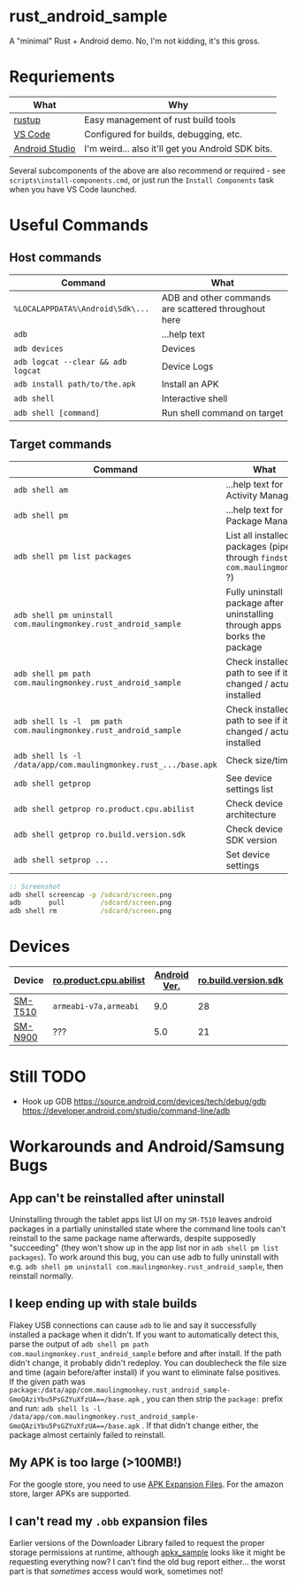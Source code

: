 # rust_android_sample

A "minimal" Rust + Android demo.  No, I'm not kidding, it's this gross.

# Requriements

| What                                                      | Why                                               |
| --------------------------------------------------------- | ------------------------------------------------- |
| [rustup](https://rustup.rs/)                              | Easy management of rust build tools               |
| [VS Code](https://code.visualstudio.com/)                 | Configured for builds, debugging, etc.            |
| [Android Studio](https://developer.android.com/studio)    | I'm weird... also it'll get you Android SDK bits. |

Several subcomponents of the above are also recommend or required - see `scripts\install-components.cmd`, or just run the `Install Components` task when you have VS Code launched.

# Useful Commands

## Host commands

| Command | What |
| ------- | ---- |
| `%LOCALAPPDATA%\Android\Sdk\...`      | ADB and other commands are scattered throughout here
| `adb`                                 | ...help text
| `adb devices`                         | Devices
| `adb logcat --clear && adb logcat`    | Device Logs
| `adb install path/to/the.apk`         | Install an APK
| `adb shell`                           | Interactive shell
| `adb shell [command]`                 | Run shell command on target

## Target commands

| Command | What |
| ------- | ---- |
| `adb shell am`                                                    | ...help text for Activity Manager
| `adb shell pm`                                                    | ...help text for Package Manager
| `adb shell pm list packages`                                      | List all installed packages (pipe through `findstr com.maulingmonkey` ?)
| `adb shell pm uninstall com.maulingmonkey.rust_android_sample`    | Fully uninstall package after uninstalling through apps borks the package
| `adb shell pm path com.maulingmonkey.rust_android_sample`         | Check installed path to see if it changed / actually installed
| `adb shell ls -l  pm path com.maulingmonkey.rust_android_sample`  | Check installed path to see if it changed / actually installed
| `adb shell ls -l /data/app/com.maulingmonkey.rust_.../base.apk`   | Check size/time
| `adb shell getprop`                                               | See device settings list
| `adb shell getprop ro.product.cpu.abilist`                        | Check device architecture
| `adb shell getprop ro.build.version.sdk`                          | Check device SDK version
| `adb shell setprop ...`                                           | Set device settings

```cmd
:: Screenshot
adb shell screencap -p /sdcard/screen.png
adb       pull         /sdcard/screen.png
adb shell rm           /sdcard/screen.png
```

# Devices

| Device    | [ro.product.cpu.abilist](https://developer.android.com/ndk/guides/abis) | [Android Ver.](https://developer.android.com/studio/releases/platforms) | [ro.build.version.sdk](https://developer.android.com/studio/releases/platforms) |
| --------- | ----------------------------------------------------------------------- | ----------------------------------------------------------------------- | ------------------------------------------------------------------------------- |
| [SM-T510](https://www.samsung.com/ca/tablets/galaxy-tab-a-2019-101/SM-T510NZDAXAC/)   | `armeabi-v7a,armeabi` | 9.0           | 28
| [SM-N900](https://www.sammobile.com/samsung/galaxy-note-3/specs/SM-N900/)             | ???                   | 5.0           | 21

# Still TODO

* Hook up GDB
  https://source.android.com/devices/tech/debug/gdb
  https://developer.android.com/studio/command-line/adb

# Workarounds and Android/Samsung Bugs

## App can't be reinstalled after uninstall

Uninstalling through the tablet apps list UI on my `SM-T510` leaves android packages in a partially uninstalled state
where the command line tools can't reinstall to the same package name afterwards, despite supposedly "succeeding" (they
won't show up in the app list nor in `adb shell pm list packages`).  To work around this bug, you can use adb to fully
uninstall with e.g. `adb shell pm uninstall com.maulingmonkey.rust_android_sample`, then reinstall normally.

## I keep ending up with stale builds

Flakey USB connections can cause `adb` to lie and say it successfully installed a package when it didn't.  If you want
to automatically detect this, parse the output of `adb shell pm path com.maulingmonkey.rust_android_sample` before and
after install.  If the path didn't change, it probably didn't redeploy.  You can doublecheck the file size and time
(again before/after install) if you want to eliminate false positives.  If the given path was
`package:/data/app/com.maulingmonkey.rust_android_sample-GmoQAziYbu5PsGZYuXfzUA==/base.apk` , you can then strip the
`package:` prefix and run: `adb shell ls -l /data/app/com.maulingmonkey.rust_android_sample-GmoQAziYbu5PsGZYuXfzUA==/base.apk` .
If that didn't change either, the package almost certainly failed to reinstall.

## My APK is too large (>100MB!)

For the google store, you need to use <a href="https://developer.android.com/google/play/expansion-files">APK Expansion Files</a>.
For the amazon store, larger APKs are supported.

## I can't read my `.obb` expansion files

Earlier versions of the Downloader Library failed to request the proper storage permissions at runtime, although
[apkx_sample](https://github.com/google/play-apk-expansion/blob/master/apkx_sample/src/com/example/google/play/apkx/SampleDownloaderActivity.java#L446-L514)
looks like it might be requesting everything now?  I can't find the old bug report either... the worst part is
that *sometimes* access would work, sometimes not!
